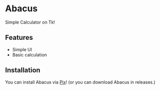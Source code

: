 # Abacus

Simple Calculator on Tk!

## Features

- Simple UI
- Basic calculation

## Installation

You can install Abacus via [Pix](https://github.com/progwi0/pix)!
(or you can download Abacus in releases.)
